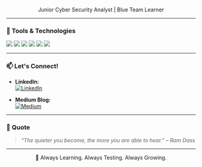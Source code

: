 <h1 align="center">
<!--    Hi there, I'm Rozid 👋 -->
</h1>

<p align="center">
   Junior Cyber Security Analyst | Blue Team Learner<br>
<!--   🔍 Passionate about exploring the world of exploits, CTFs, and adversary simulation -->
</p>

---

### 🧰 Tools & Technologies

<p align="left">
  <img src="https://img.shields.io/badge/Linux-OS-black?logo=linux&logoColor=white" />
  <img src="https://img.shields.io/badge/Burp Suite-orange?logo=burp-suite&logoColor=white" />
  <img src="https://img.shields.io/badge/Metasploit-framework-blue?logo=metasploit&logoColor=white" />
  <img src="https://img.shields.io/badge/Nmap-network scanning-informational?logo=nmap" />
  <img src="https://img.shields.io/badge/Kali Linux-penetration testing-blueviolet?logo=kali-linux&logoColor=white" />
  <img src="https://img.shields.io/badge/Python-scripting-yellow?logo=python&logoColor=white" />
</p>

---

### 📫 Let's Connect!

- **LinkedIn:**  
  <a href="https://www.linkedin.com/in/la-ode-fahru-rozid-2857a927b/" target="_blank">
    <img src="https://img.shields.io/badge/LinkedIn-Connect-blue?logo=linkedin&logoColor=white" alt="LinkedIn" />
  </a>

- **Medium Blog:**  
  <a href="https://medium.com/@fahrurozid0" target="_blank">
    <img src="https://img.shields.io/badge/Medium-Blog-black?logo=medium&logoColor=white" alt="Medium" />
  </a>
---

### 🧠 Quote 
> _“The quieter you become, the more you are able to hear.” – Ram Dass_

---

<p align="center">
  📍 Always Learning. Always Testing. Always Growing.
</p>
